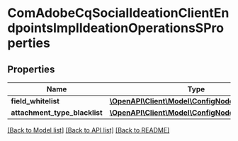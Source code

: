 # ComAdobeCqSocialIdeationClientEndpointsImplIdeationOperationsSProperties

## Properties
Name | Type | Description | Notes
------------ | ------------- | ------------- | -------------
**field_whitelist** | [**\OpenAPI\Client\Model\ConfigNodePropertyArray**](ConfigNodePropertyArray.md) |  | [optional] 
**attachment_type_blacklist** | [**\OpenAPI\Client\Model\ConfigNodePropertyArray**](ConfigNodePropertyArray.md) |  | [optional] 

[[Back to Model list]](../README.md#documentation-for-models) [[Back to API list]](../README.md#documentation-for-api-endpoints) [[Back to README]](../README.md)


